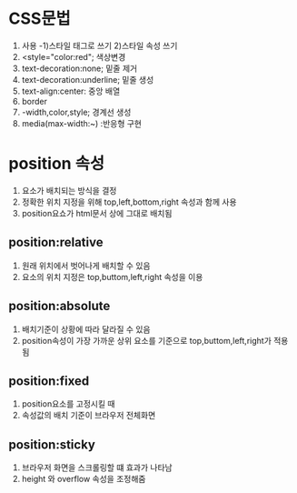 # CSS문법
 1. 사용
 -1)스타일 태그로 쓰기
  2)스타일 속성 쓰기
2. <style="color:red"; 색상변경
3. text-decoration:none; 밑줄 제거
4. text-decoration:underline; 밑줄 생성
5. text-align:center: 중앙 배열
6. border
7. -width,color,style; 경계선 생성
8. media(max-width:~) :반응형 구현
 
# position 속성
1. 요소가 배치되는 방식을 결정
2. 정확한 위치 지정을 위해 top,left,bottom,right 속성과 함께 사용
3. position요쇼가 html문서 상에 그대로 배치됨
## **position:relative**
1. 원래 위치에서 벗어나게 배치할 수 있음
2. 요소의 위치 지정은 top,buttom,left,right 속성을 이용
## **position:absolute**
1. 배치기준이 상황에 따라 달라질 수 있음
2. position속성이 가장 가까운 상위 요소를 기준으로 top,buttom,left,right가 적용됨
## **position:fixed**
1. position요소를 고정시킬 때
2. 속성값의 배치 기준이 브라우저 전체화면
## **position:sticky**
1. 브라우저 화면을 스크롤링할 떄 효과가 나타남
2. height 와 overflow 속성을 조정해줌




